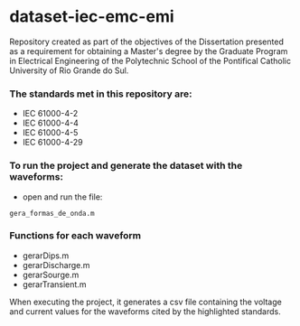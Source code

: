 # dataset-iec-emc-emi

Repository created as part of the objectives of the Dissertation presented as a requirement for obtaining a Master's degree by the Graduate Program in Electrical Engineering of the Polytechnic School of the Pontifical Catholic University of Rio Grande do Sul.

### The standards met in this repository are:
- IEC 61000-4-2
- IEC 61000-4-4
- IEC 61000-4-5
- IEC 61000-4-29

### To run the project and generate the dataset with the waveforms:
- open and run the file:

```
gera_formas_de_onda.m
```

### Functions for each waveform
- gerarDips.m
- gerarDischarge.m
- gerarSourge.m
- gerarTransient.m

When executing the project, it generates a csv file containing the voltage and current values ​​for the waveforms cited by the highlighted standards.
